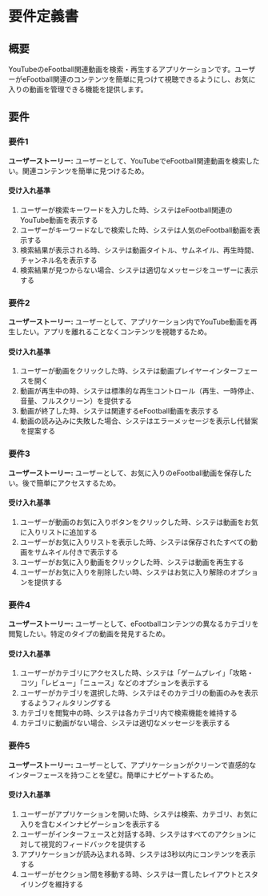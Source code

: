 # 要件定義書

## 概要

YouTubeのeFootball関連動画を検索・再生するアプリケーションです。ユーザーがeFootball関連のコンテンツを簡単に見つけて視聴できるようにし、お気に入りの動画を管理できる機能を提供します。

## 要件

### 要件1

**ユーザーストーリー:** ユーザーとして、YouTubeでeFootball関連動画を検索したい。関連コンテンツを簡単に見つけるため。

#### 受け入れ基準

1. ユーザーが検索キーワードを入力した時、システはeFootball関連のYouTube動画を表示する
2. ユーザーがキーワードなしで検索した時、システは人気のeFootball動画を表示する
3. 検索結果が表示される時、システは動画タイトル、サムネイル、再生時間、チャンネル名を表示する
4. 検索結果が見つからない場合、システは適切なメッセージをユーザーに表示する

### 要件2

**ユーザーストーリー:** ユーザーとして、アプリケーション内でYouTube動画を再生したい。アプリを離れることなくコンテンツを視聴するため。

#### 受け入れ基準

1. ユーザーが動画をクリックした時、システは動画プレイヤーインターフェースを開く
2. 動画が再生中の時、システは標準的な再生コントロール（再生、一時停止、音量、フルスクリーン）を提供する
3. 動画が終了した時、システは関連するeFootball動画を表示する
4. 動画の読み込みに失敗した場合、システはエラーメッセージを表示し代替案を提案する

### 要件3

**ユーザーストーリー:** ユーザーとして、お気に入りのeFootball動画を保存したい。後で簡単にアクセスするため。

#### 受け入れ基準

1. ユーザーが動画のお気に入りボタンをクリックした時、システは動画をお気に入りリストに追加する
2. ユーザーがお気に入りリストを表示した時、システは保存されたすべての動画をサムネイル付きで表示する
3. ユーザーがお気に入り動画をクリックした時、システは動画を再生する
4. ユーザーがお気に入りを削除したい時、システはお気に入り解除のオプションを提供する

### 要件4

**ユーザーストーリー:** ユーザーとして、eFootballコンテンツの異なるカテゴリを閲覧したい。特定のタイプの動画を発見するため。

#### 受け入れ基準

1. ユーザーがカテゴリにアクセスした時、システは「ゲームプレイ」「攻略・コツ」「レビュー」「ニュース」などのオプションを表示する
2. ユーザーがカテゴリを選択した時、システはそのカテゴリの動画のみを表示するようフィルタリングする
3. カテゴリを閲覧中の時、システは各カテゴリ内で検索機能を維持する
4. カテゴリに動画がない場合、システは適切なメッセージを表示する

### 要件5

**ユーザーストーリー:** ユーザーとして、アプリケーションがクリーンで直感的なインターフェースを持つことを望む。簡単にナビゲートするため。

#### 受け入れ基準

1. ユーザーがアプリケーションを開いた時、システは検索、カテゴリ、お気に入りを含むメインナビゲーションを表示する
2. ユーザーがインターフェースと対話する時、システはすべてのアクションに対して視覚的フィードバックを提供する
3. アプリケーションが読み込まれる時、システは3秒以内にコンテンツを表示する
4. ユーザーがセクション間を移動する時、システは一貫したレイアウトとスタイリングを維持する